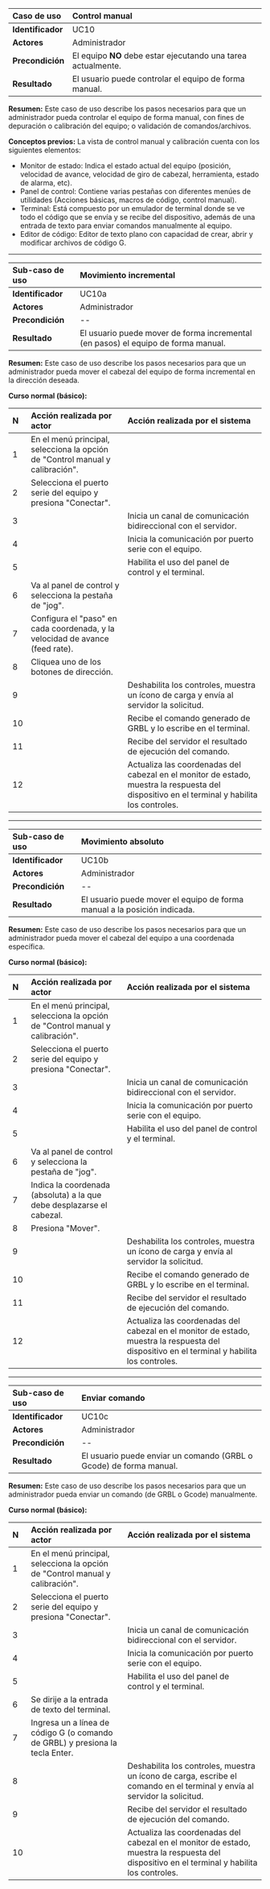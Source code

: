 | **Caso de uso**      | **Control manual** |
| :---        | :---        |
| **Identificador**      | UC10 |
| **Actores**      | Administrador |
| **Precondición**   | El equipo **NO** debe estar ejecutando una tarea actualmente. |
| **Resultado**   | El usuario puede controlar el equipo de forma manual. |

**Resumen:**
Este caso de uso describe los pasos necesarios para que un administrador pueda controlar el equipo de forma manual, con fines de depuración o calibración del equipo; o validación de comandos/archivos.

**Conceptos previos:** La vista de control manual y calibración cuenta con los siguientes elementos:
- Monitor de estado: Indica el estado actual del equipo (posición, velocidad de avance, velocidad de giro de cabezal, herramienta, estado de alarma, etc).
- Panel de control: Contiene varias pestañas con diferentes menúes de utilidades (Acciones básicas, macros de código, control manual).
- Terminal: Está compuesto por un emulador de terminal donde se ve todo el código que se envía y se recibe del dispositivo, además de una entrada de texto para enviar comandos manualmente al equipo.
- Editor de código: Editor de texto plano con capacidad de crear, abrir y modificar archivos de código G.

---

| **Sub-caso de uso**      | **Movimiento incremental** |
| :---        | :---        |
| **Identificador**      | UC10a |
| **Actores**      | Administrador |
| **Precondición**   | -- |
| **Resultado**   | El usuario puede mover de forma incremental (en pasos) el equipo de forma manual. |

**Resumen:**
Este caso de uso describe los pasos necesarios para que un administrador pueda mover el cabezal del equipo de forma incremental en la dirección deseada.

**Curso normal (básico):**

| **N**      | **Acción realizada por actor** | **Acción realizada por el sistema** |
| :---        | :---        | :---        |
| 1      | En el menú principal, selecciona la opción de "Control manual y calibración". |  |
| 2      | Selecciona el puerto serie del equipo y presiona "Conectar". |  |
| 3      |  | Inicia un canal de comunicación bidireccional con el servidor. |
| 4      |  | Inicia la comunicación por puerto serie con el equipo. |
| 5      |  | Habilita el uso del panel de control y el terminal. |
| 6      | Va al panel de control y selecciona la pestaña de "jog". |  |
| 7      | Configura el "paso" en cada coordenada, y la velocidad de avance (feed rate). |  |
| 8      | Cliquea uno de los botones de dirección. |  |
| 9      |  | Deshabilita los controles, muestra un ícono de carga y envía al servidor la solicitud. |
| 10     |  | Recibe el comando generado de GRBL y lo escribe en el terminal. |
| 11     |  | Recibe del servidor el resultado de ejecución del comando. |
| 12     |  | Actualiza las coordenadas del cabezal en el monitor de estado, muestra la respuesta del dispositivo en el terminal y habilita los controles. |

---

| **Sub-caso de uso**      | **Movimiento absoluto** |
| :---        | :---        |
| **Identificador**      | UC10b |
| **Actores**      | Administrador |
| **Precondición**   | -- |
| **Resultado**   | El usuario puede mover el equipo de forma manual a la posición indicada. |

**Resumen:**
Este caso de uso describe los pasos necesarios para que un administrador pueda mover el cabezal del equipo a una coordenada específica.

**Curso normal (básico):**

| **N**      | **Acción realizada por actor** | **Acción realizada por el sistema** |
| :---        | :---        | :---        |
| 1      | En el menú principal, selecciona la opción de "Control manual y calibración". |  |
| 2      | Selecciona el puerto serie del equipo y presiona "Conectar". |  |
| 3      |  | Inicia un canal de comunicación bidireccional con el servidor. |
| 4      |  | Inicia la comunicación por puerto serie con el equipo. |
| 5      |  | Habilita el uso del panel de control y el terminal. |
| 6      | Va al panel de control y selecciona la pestaña de "jog". |  |
| 7      | Indica la coordenada (absoluta) a la que debe desplazarse el cabezal. |  |
| 8      | Presiona "Mover". |  |
| 9      |  | Deshabilita los controles, muestra un ícono de carga y envía al servidor la solicitud. |
| 10     |  | Recibe el comando generado de GRBL y lo escribe en el terminal. |
| 11     |  | Recibe del servidor el resultado de ejecución del comando. |
| 12     |  | Actualiza las coordenadas del cabezal en el monitor de estado, muestra la respuesta del dispositivo en el terminal y habilita los controles. |

---

| **Sub-caso de uso**      | **Enviar comando** |
| :---        | :---        |
| **Identificador**      | UC10c |
| **Actores**      | Administrador |
| **Precondición**   | -- |
| **Resultado**   | El usuario puede enviar un comando (GRBL o Gcode) de forma manual. |

**Resumen:**
Este caso de uso describe los pasos necesarios para que un administrador pueda enviar un comando (de GRBL o Gcode) manualmente.

**Curso normal (básico):**

| **N**      | **Acción realizada por actor** | **Acción realizada por el sistema** |
| :---        | :---        | :---        |
| 1      | En el menú principal, selecciona la opción de "Control manual y calibración". |  |
| 2      | Selecciona el puerto serie del equipo y presiona "Conectar". |  |
| 3      |  | Inicia un canal de comunicación bidireccional con el servidor. |
| 4      |  | Inicia la comunicación por puerto serie con el equipo. |
| 5      |  | Habilita el uso del panel de control y el terminal. |
| 6      | Se dirije a la entrada de texto del terminal. |  |
| 7      | Ingresa un a línea de código G (o comando de GRBL) y presiona la tecla Enter. |  |
| 8      |  | Deshabilita los controles, muestra un ícono de carga, escribe el comando en el terminal y envía al servidor la solicitud. |
| 9      |  | Recibe del servidor el resultado de ejecución del comando. |
| 10     |  | Actualiza las coordenadas del cabezal en el monitor de estado, muestra la respuesta del dispositivo en el terminal y habilita los controles. |
